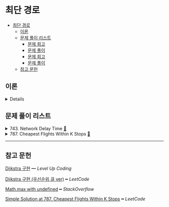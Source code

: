 # 최단 경로

- [최단 경로](#최단-경로)
  - [이론](#이론)
  - [문제 풀이 리스트](#문제-풀이-리스트)
    - [문제 회고](#문제-회고)
    - [문제 풀이](#문제-풀이)
    - [문제 회고](#문제-회고-1)
    - [문제 풀이](#문제-풀이-1)
  - [참고 문헌](#참고-문헌)

## 이론

<details>
<br/>

다음 예시 사진을 구현해보았다.

<img width="50%" src="assets/dijkstra.png"/>

그래프는 인접 행렬을 사용하였다.

    {
      'A': [0, 4, 1, Infinity, Infinity],
      'B': [Infinity, 0, Infinity, Infinity, 4],
      'C': [Infinity, 2, 0, 4, Infinity],
      'D': [Infinity, Infinity, Infinity, 0, 4],
      'E': [Infinity, Infinity, Infinity, Infinity, 0]
    }

그래프에서 A를 시작 정점으로 E를 목표 정점이라고 하였을 때,

최단 경로 알고리즘은 대표적으로 2가지가 있다.

- 다익스트라 알고리즘    

    a. 3가지 배열 자료구조가 필요하다.

        - 시작 정점에서 모든 정점까지 최단 경로를 저장하는 배열.

              distances = [ 0, 3, 1, 5, 7 ] 

        - 방문한 정점을 기억하는 배열.

              visited = [ true, true, true, true, true ]

        - 바로 이전 정점을 저장하는 배열.

          이전 정점을 따라 시작 정점까지 가면 거쳐온 정점을 파악할 수 있다.

              parents = [ 'A', 'C', undefined, 'C', 'B' ]

    b. 루프를 돌면서, 간선의 가중치에 따라 최단 경로가 되는 정점을 갱신한다.

    동작과정은 [링크](https://slides.com/kimyongki/deck-2a92f9/fullscreen)에서 확인하자.

- 플로이드 알고리즘      
  
    1. 인접 행렬을 3중 반복 하는 루프로 구성된다.
    2. 지금까지 알고 있던 최단 경로에서 정점 `i → j`
    3. k를 거치는 것이 (정점 `i → k → j`) 최단 경로라면, 인접 행렬의 값을 바꿔준다.

</details>

## 문제 풀이 리스트

<details>
<summary>743. Network Delay Time
  <a href="https://leetcode.com/problems/network-delay-time/">👊</a>
</summary>

### 문제 회고

**첫번째 시행착오**

문제에서 요구하는 바는 DFS라고 판단하였다.

시작 정점으로 부터 가장 깊은 정점 까지의 경로를 더하는 것이 결과값이기 때문이다.

다만, 다음과 같은 테스트 케이스가 있었다.

<div align="center"><img width="30%" src="assets/743.jpg"/></div>

내가 접근한 DFS는 이동할 노드를 선정 기준에 가중치를 고려하지 않았다.

이 부분에서 BFS기반의 다익스트라 알고리즘으로 접근이 필요함을 느꼈다.

또한, BFS기반이라 최단거리의 노드를 찾아도 모든 노드는 탐색해야하는 점을 알게되었다.

**두번째 시행착오**

<div align="center"><img width="30%" src="assets/743(Example1).jpg"/></div>

다익스트라 알고리즘을 사용하되, `Example1`의 그림을 보고 최장거리를 구하는 것으로 착각하였다.

단순히 먼 노드의 최단거리를 구하는 것이었다.

이외에도 `3개의 고정배열을 사용한 다익스트라 구현`은 코드를 참조해도 여럿 테스트케이스에서 막히는 이슈가 있었다.

**해결점**

가독성이 좋은 `우선순위 큐를 사용한 다익스트라 구현` 코드를 참조해서 해결할 수 있었다.

### 문제 풀이

> `src\743.js`에서 확인할 수 있다.

</details>

<details>
<summary>787. Cheapest Flights Within K Stops
  <a href="https://leetcode.com/problems/cheapest-flights-within-k-stops/">👊</a>
</summary>

### 문제 회고

전형적인 `우선순위 큐를 사용한 다익스트라`로는 해결할 수 없는 문제다.

stops라는 priority보다 높은 우선순위가 존재하기 때문이다.

다만, 큐의 front가 dst를 만날때까지 순회한다의 틀은 변한 것없으니

큐에 넣는 구조체에 stops를 추가한 뒤, 이에 맞는 조건만 넣어줌으로써 해결할 수 있었다.

### 문제 풀이

> `src\787.js`에서 확인할 수 있다.

</details>

<hr/>

## 참고 문헌

[Dijkstra 구현](https://levelup.gitconnected.com/finding-the-shortest-path-in-javascript-dijkstras-algorithm-8d16451eea34) ━ *Level Up Coding*

[Dijkstra 구현 (우선순위 큐 ver)](https://leetcode.com/problems/network-delay-time/discuss/863787/Javascript-Using-Dijikstra-Algorithm-and-Priority-Queue-(faster-than-88.14-of-js-submissions)) ━ *LeetCode*

[Math.max with undefined](https://stackoverflow.com/questions/12957405/math-max-and-math-min-nan-on-undefined-entry) ━ *StackOverflow*

[Simple Solution at 787. Cheapest Flights Within K Stops](https://leetcode.com/problems/cheapest-flights-within-k-stops/discuss/181943/Readable-Javascript-Solution) ━ *LeetCode*